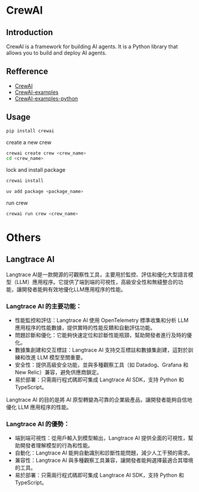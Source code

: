 # CrewAI

## Introduction

CrewAI is a framework for building AI agents. It is a Python library that allows you to build and deploy AI agents.

## Refference

- [CrewAI](https://github.com/crewai-ai/crewai)
- [CrewAI-examples](https://github.com/crewai-ai/crewai-examples)
- [CrewAI-examples-python](https://github.com/crewai-ai/crewai-examples-python)

## Usage

```bash
pip install crewai
```

create a new crew

```bash
crewai create crew <crew_name>
cd <crew_name>
```

lock and install package

```bash
crewai install
```

```bash
uv add package <package_name>
```

run crew

```bash
crewai run crew <crew_name>
```
# Others
## Langtrace AI
Langtrace AI是一款開源的可觀察性工具，主要用於監控、評估和優化大型語言模型（LLM）應用程序。它提供了端到端的可視性，高級安全性和無縫整合的功能，讓開發者能夠有效地優化LLM應用程序的性能。

### Langtrace AI 的主要功能：
- 性能監控和評估：Langtrace AI 使用 OpenTelemetry 標準收集和分析 LLM 應用程序的性能數據，提供實時的性能反饋和自動評估功能。
- 問題診斷和優化：它能夠快速定位和診斷性能瓶頸，幫助開發者進行及時的優化。
- 數據集創建和交互標註：Langtrace AI 支持交互標註和數據集創建，這對於訓練和改進 LLM 模型至關重要。
- 安全性：提供高級安全功能，並與多種觀察工具（如 Datadog、Grafana 和 New Relic）兼容，避免供應商鎖定。
- 易於部署：只需兩行程式碼即可集成 Langtrace AI SDK，支持 Python 和 TypeScript。

Langtrace AI 的目的是將 AI 原型轉變為可靠的企業級產品，讓開發者能夠自信地優化 LLM 應用程序的性能。

### Langtrace AI 的優勢：
- 端到端可視性：從用戶輸入到模型輸出，Langtrace AI 提供全面的可視性，幫助開發者理解模型的行為和性能。
- 自動化：Langtrace AI 能夠自動識別和診斷性能問題，減少人工干預的需求。
- 兼容性：Langtrace AI 與多種觀察工具兼容，讓開發者能夠選擇最適合其環境的工具。
- 易於部署：只需兩行程式碼即可集成 Langtrace AI SDK，支持 Python 和 TypeScript。